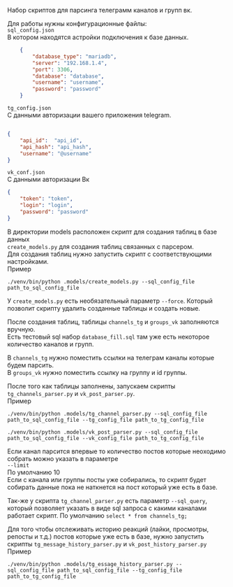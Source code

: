 Набор скриптов для парсинга телеграмм каналов и групп вк.

Для работы нужны конфигурационные файлы:  
`sql_config.json`  
В котором находятся астройки подключения к базе данных.  
```json  
    {
        "database_type": "mariadb",
        "server": "192.168.1.4",
        "port": 3306,
        "database": "database",
        "username": "username",
        "password": "password"
    }
```
`tg_config.json`  
С данными авторизации вашего приложения telegram.   
```json

{
    "api_id":  "api_id",
    "api_hash": "api_hash", 
    "username": "@username"
}
```
`vk_conf.json`  
С данными авторизации Вк  
```json
{
    "token": "token",
    "login": "login",
    "password": "password"
}     
```

В директории models расположен скрипт для создания таблиц в базе данных  
`create_models.py`  для создания таблиц связанных с парсером.  
Для создания таблиц нужно запустить скрипт с соответствующими настройками.  
Пример  
```shell
./venv/bin/python .models/create_models.py --sql_config_file path_to_sql_config_file
```  
У `create_models.py` есть необязательный параметр `--force`. Который позволит скрипту удалить созданные таблицы и создать новые.  


После создания таблиц, таблицы `channels_tg` и `groups_vk` заполняются вручную.  
Есть тестовый sql набор `database_fill.sql` там уже есть некоторое количество каналов и групп.  

В `channels_tg` нужно поместить ссылки на телеграм каналы которые будем парсить.  
В `groups_vk` нужно поместить ссылку на группу и id группы.  

После того как таблицы заполнены, запускаем скрипты `tg_channels_parser.py` и `vk_post_parser.py`.  
Пример  
```shell
./venv/bin/python .models/tg_channel_parser.py --sql_config_file path_to_sql_config_file --tg_config_file path_to_tg_config_file
``` 

```shell
./venv/bin/python .models/vk_post_parser.py --sql_config_file path_to_sql_config_file --vk_config_file path_to_tg_config_file
```  
Если канал парсится впервые то количество постов которые неоходимо собрать можно указать в параметре  
`--limit`  
По умолчанию 10  
Если с канала или группы посты уже собирались, то скрипт будет собирать данные пока не наткнется на пост который уже есть в базе.  

Так-же у скрипта `tg_channel_parser.py` есть параметр `--sql_query`, который позволяет указать в виде sql запроса с какими каналами работает скрипт. По умолчанию `select * from channels_tg;`   

Для того чтобы отслеживать историю реакций (лайки, просмотры, репосты и т.д.) постов которые уже есть в базе, нужно запустить скрипты `tg_message_history_parser.py` и `vk_post_history_parser.py`  
Пример  
```shell
./venv/bin/python .models/tg_essage_history_parser.py --sql_config_file path_to_sql_config_file --tg_config_file path_to_tg_config_file
```  